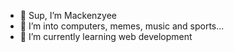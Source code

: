 - 👋 Sup, I’m Mackenzyee
- 👀 I’m into computers, memes, music and sports...
- 🌱 I’m currently learning web development 



<!---
mackenzyee/mackenzyee is a ✨ special ✨ repository because its `README.md` (this file) appears on your GitHub profile.
You can click the Preview link to take a look at your changes.
--->
